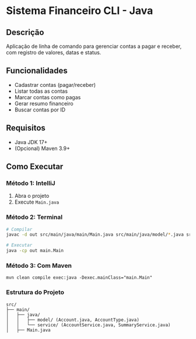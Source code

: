 # Sistema Financeiro CLI - Java

## Descrição
Aplicação de linha de comando para gerenciar contas a pagar e receber, com registro de valores, datas e status.

## Funcionalidades
- Cadastrar contas (pagar/receber)
- Listar todas as contas
- Marcar contas como pagas
- Gerar resumo financeiro
- Buscar contas por ID

## Requisitos
- Java JDK 17+
- (Opcional) Maven 3.9+

## Como Executar

### Método 1: IntelliJ
1. Abra o projeto
2. Execute `Main.java`

### Método 2: Terminal
```bash
# Compilar
javac -d out src/main/java/main/Main.java src/main/java/model/*.java src/main/java/service/*.java

# Executar
java -cp out main.Main
```
### Método 3: Com Maven
```
mvn clean compile exec:java -Dexec.mainClass="main.Main"
```

### Estrutura do Projeto
~~~
src/
├── main/
│   ├── java/
│   │   ├── model/ (Account.java, AccountType.java)
│   │   └── service/ (AccountService.java, SummaryService.java)
│   ├── Main.java
~~~